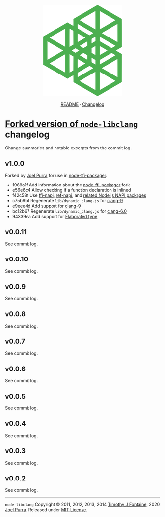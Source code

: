 <p align="center">
  <a href="https://github.com/node-ffi-packager"><img src="https://raw.githubusercontent.com/node-ffi-packager/resources/master/logotype/node-ffi-packager.svg?sanitize=true" alt="node-ffi-packager logotype, impossible cubes in green" width="256" border="0" /></a>
</p>

<p align="center">
  <a href="https://github.com/node-ffi-packager/node-libclang">README</a> &middot; <a href="./CHANGELOG.md">Changelog</a>
</p>

# [Forked version of `node-libclang`](https://github.com/node-ffi-packager/node-node-libclang) changelog

Change summaries and notable excerpts from the commit log.

## v1.0.0

Forked by [Joel Purra](https://joelpurra.com/) for use in [node-ffi-packager](https://github.com/node-ffi-packager).

- 1968a1f Add information about the [node-ffi-packager](https://github.com/node-ffi-packager) fork
- e56e6c4 Allow checking if a function declaration is inlined
- f42c58f Use [ffi-napi](https://github.com/node-ffi-napi/node-ffi-napi), [ref-napi](https://github.com/node-ffi-napi/ref-napi), and [related Node.js NAPI packages](https://github.com/node-ffi-napi)
- c75b9b1 Regenerate `lib/dynamic_clang.js` for [clang-9](https://clang.llvm.org/)
- e9eee4d Add support for [clang-9](https://clang.llvm.org/)
- bc12b67 Regenerate `lib/dynamic_clang.js` for [clang-6.0](https://clang.llvm.org/)
- 94339ea Add support for [Elaborated type](https://clang.llvm.org/doxygen/classclang_1_1ElaboratedType.html)

## v0.0.11

See commit log.

## v0.0.10

See commit log.

## v0.0.9

See commit log.

## v0.0.8

See commit log.

## v0.0.7

See commit log.

## v0.0.6

See commit log.

## v0.0.5

See commit log.

## v0.0.4

See commit log.

## v0.0.3

See commit log.

## v0.0.2

See commit log.

---

`node-libclang` Copyright &copy; 2011, 2012, 2013, 2014 [Timothy J Fontaine](https://github.com/tjfontaine), 2020 [Joel Purra](https://joelpurra.com/). Released under [MIT License](https://opensource.org/licenses/MIT).
